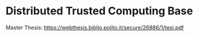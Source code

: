 # Distributed Trusted Computing Base

Master Thesis: https://webthesis.biblio.polito.it/secure/26886/1/tesi.pdf

